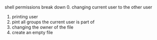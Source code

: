 shell permissions break down
0. changing current user to the other user
1. printing user
2. pint all groups the current user is part of
3. changing the owner of the file
4. create an empty file
